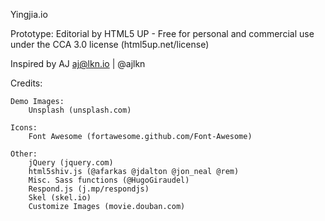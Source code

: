Yingjia.io

Prototype: Editorial by HTML5 UP - Free for personal and commercial use under the CCA 3.0 license (html5up.net/license)

Inspired by AJ
aj@lkn.io | @ajlkn

Credits:

	Demo Images:
		Unsplash (unsplash.com)

	Icons:
		Font Awesome (fortawesome.github.com/Font-Awesome)

	Other:
		jQuery (jquery.com)
		html5shiv.js (@afarkas @jdalton @jon_neal @rem)
		Misc. Sass functions (@HugoGiraudel)
		Respond.js (j.mp/respondjs)
		Skel (skel.io)
		Customize Images (movie.douban.com)
